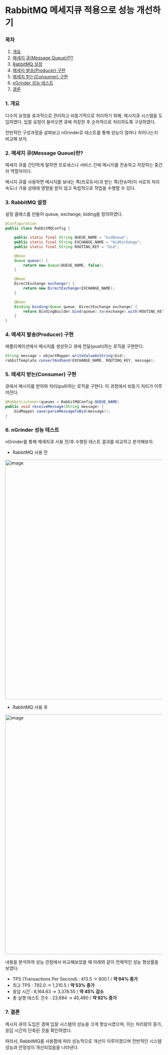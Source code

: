 # RabbitMQ 메세지큐 적용으로 성능 개선하기

### 목차

1. [개요](#1-개요)
2. [메세지 큐(Message Queue)란?](#2-메세지-큐message-queue란)
3. [RabbitMQ 설정](#3-rabbitmq-설정)
4. [메세지 발송(Producer) 구현](#4-메세지-발송producer-구현)
5. [메세지 받는(Consumer) 구현](#5-메세지-받는consumer-구현)
6. [nGrinder 성능 테스트](#6-ngrinder-성능-테스트)
7. [결론](#7-결론)

### 1. 개요

다수의 요청을 효과적으로 관리하고 비동기적으로 처리하기 위해, 메시지큐 시스템을 도입하였다. 입찰 요청이 들어오면 큐에 저장한 후 순차적으로 처리하도록 구성하였다.

전반적인 구성과정을 살펴보고 nGrinder로 테스트를 통해 성능이 얼마나 차이나는지 비교해 보자.

### 2. 메세지 큐(Message Queue)란?

메세지 큐를 간단하게 말하면 프로세스나 서비스 간에 메시지를 전송하고 저장하는 중간자 역할자이다.

 메시지 큐를 사용하면 메시지를 보내는 쪽(프로듀서)과 받는 쪽(컨슈머)이 서로의 처리 속도나 가용 상태에 영향을 받지 않고 독립적으로 작업을 수행할 수 있다.

### 3. RabbitMQ 설정

설정 클래스를 만들어 queue, exchange, biding을 정의하였다.

```java
@Configuration
public class RabbitMQConfig {

    public static final String QUEUE_NAME = "bidQueue";
    public static final String EXCHANGE_NAME = "bidExchange";
    public static final String ROUTING_KEY = "bid";

    @Bean
    Queue queue() {
        return new Queue(QUEUE_NAME, false);
    }

    @Bean
    DirectExchange exchange() {
        return new DirectExchange(EXCHANGE_NAME);
    }

    @Bean
    Binding binding(Queue queue, DirectExchange exchange) {
        return BindingBuilder.bind(queue).to(exchange).with(ROUTING_KEY);
    }
}
```

### 4. 메세지 발송(Producer) 구현

애플리케이션에서 메시지를 생성하고 큐에 전달(push)하는 로직을 구현한다.

```java
String message = objectMapper.writeValueAsString(bid);
rabbitTemplate.convertAndSend(EXCHANGE_NAME, ROUTING_KEY, message);
```

### 5. 메세지 받는(Consumer) 구현

큐에서 메시지를 받아와 처리(pull)하는 로직을 구현다. 이 과정에서 비동기 처리가 이루어진다.

```java
@RabbitListener(queues = RabbitMQConfig.QUEUE_NAME)
public void receiveMessage(String message) {
    bidMapper.save(parseMessageToBid(message));
}
```

### 6. nGrinder 성능 테스트

nGrinder를 통해 메세지큐 사용 전/후 수행된 테스트 결과를 비교하고 분석해보자.

- RabbitMQ 사용 전

<img width="764" alt="image" src="https://github.com/Jammini/TIL/assets/59176149/3f483ed7-e865-46a2-8e95-cf92a07d424e">

- RabbitMQ 사용 후

<img width="764" alt="image" src="https://github.com/Jammini/TIL/assets/59176149/1ade5993-2755-427b-9edb-65faa25e2898">

내용을 분석하여 성능 관점에서 비교해보았을 때 아래와 같이 전체적인 성능 향상률을 보였다.

- TPS (Transactions Per Second) : 413.5 → 800.1 / **약 94% 증가**
- 최고 TPS :  792.0 → 1,210.5 / **약 53% 증가**
- 응답 시간 : 6,164.63 → 3,378.55 / **약 45% 감소**
- 총 실행 테스트 건수 : 23,684 → 45,480 / **약 92% 증가**

### 7. 결론

메시지 큐의 도입은 경매 입찰 시스템의 성능을 크게 향상시켰으며, 이는 처리량의 증가, 응답 시간의 단축된 것을 확인하였다.

따라서, RabbitMQ를 사용함에 따라 성능적으로 개선이 이루어졌으며 전반적인 시스템 성능과 안정성이 개선되었음을 나타낸다.